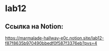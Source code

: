 # lab12
## Ссылка на Notion: 
https://marmalade-hallway-e0c.notion.site/lab12-f87f8635b970490bbedf0f587f3376eb?pvs=4